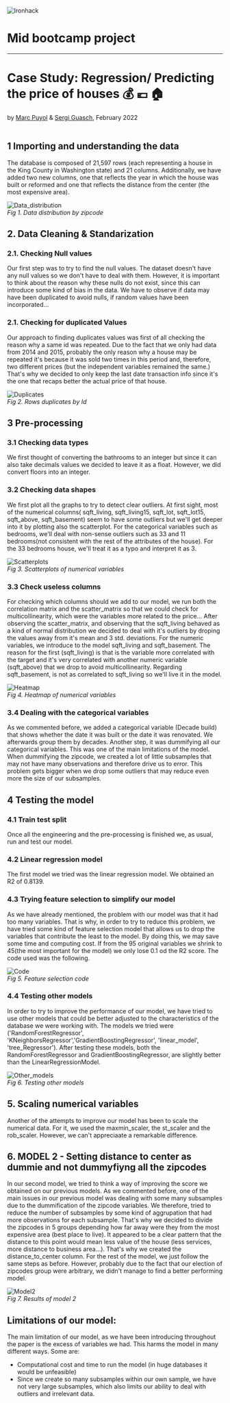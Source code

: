 ![Ironhack](https://github.com/SergiGuasch/sergiguasch/blob/main/labs/week4/Lab2/Ironhack.jpg)  
# Mid bootcamp project  

-------

# Case Study: Regression/ Predicting the price of houses :moneybag: :euro: :house:
by [Marc Puyol](https://github.com/MpiPuin12/Marc-Puyol-Iniesta) &  [Sergi Guasch](https://github.com/SergiGuasch/sergiguasch), February 2022
<br/><br/>

## 1 Importing and understanding the data
The database is composed of 21,597 rows (each representing a house in the King County in Washington state) and 21 columns. Additionally, we have added two new columns, one that reflects the year in which the house was built or reformed and one that reflects the distance from the center (the most expensive area).

![Data_distribution](https://github.com/SergiGuasch/hangover/blob/main/images/1_Data_distribution.jpg)  
*Fig 1. Data distribution by zipcode*

## 2. Data Cleaning & Standarization
### 2.1. Checking Null values
Our first step was to try to find the null values. The dataset doesn't have any null values so we don't have to deal with them. However, it is important to think about the reason why these nulls do not exist, since this can introduce some kind of bias in the data. We have to observe if data may have been duplicated to avoid nulls, if random values have been incorporated...

### 2.1. Checking for duplicated Values
Our approach to finding duplicates values was first of all checking the reason why a same id was repeated. Due to the fact that we only had data from 2014 and 2015, probably the only reason why a house may be repeated it's because it was sold two times in this period and, therefore, two different prices (but the independent variables remained the same.) That's why we decided to only keep the last date transaction info since it's the one that recaps better the actual price of that house.

![Duplicates](https://github.com/SergiGuasch/hangover/blob/main/images/2_duplicates.jpg)  
*Fig 2. Rows duplicates by Id*

## 3  Pre-processing 
### 3.1  Checking data types
We first thought of converting the bathrooms to an integer but since it can also take decimals values we decided to leave it as a float. However, we did convert floors into an integer.

### 3.2  Checking data shapes
We first plot all the graphs to try to detect clear outliers. At first sight, most of the numerical columns( sqft_living, sqft_living15, sqft_lot, sqft_lot15, sqft_above, sqft_basement) seem to have some outliers but we'll get deeper into it by plotting also the scatterplot. For the categorical variables such as bedrooms, we'll deal with non-sense outliers such as 33 and 11 bedrooms(not consistent with the rest of the attributes of the house). For the 33 bedrooms house, we'll treat it as a typo and interpret it as 3.

![Scatterplots](https://github.com/SergiGuasch/hangover/blob/main/images/3_scatterplots.jpg)  
*Fig 3. Scatterplots of numerical variables*

### 3.3  Check useless columns
For checking which columns should we add to our model, we run both the correlation matrix and the scatter_matrix so that we could check for multicollinearity, which were the variables more related to the price... After observing the scatter_matrix, and observing that the sqft_living behaved as a kind of normal distribution we decided to deal with it's outliers by droping the values away from it's mean and 3 std. deviations. For the numeric variables, we introduce to the model sqft_living and sqft_basement. The reason for the first (sqft_living) is that is the variable more correlated with the target and it's very correlated with another numeric variable (sqft_above) that we drop to avoid multicollinearity. Regarding sqft_basement, is not as correlated to sqft_living so we'll live it in the model.

![Heatmap](https://github.com/SergiGuasch/hangover/blob/main/images/4_Heatmap.jpg)  
*Fig 4. Heatmap of numerical variables*

### 3.4 Dealing with the categorical variables
As we commented before, we added a categorical variable (Decade build) that shows whether the date it was built or the date it was renovated. We afterwards group them by decades. Another step, it was dummifying all our categorical variables. This was one of the main limitations of the model. When dummifying the zipcode, we created a lot of little subsamples that may not have many observations and therefore drive us to error. This problem gets bigger when we drop some outliers that may reduce even more the size of our subsamples.

## 4  Testing the model

### 4.1  Train test split
Once all the engineering and the pre-processing is finished we, as usual, run and test our model.

### 4.2  Linear regression model
The first model we tried was the linear regression model. We obtained an R2 of 0.8139.

### 4.3 Trying feature selection to simplify our model
As we have already mentioned, the problem with our model was that it had too many variables. That is why, in order to try to reduce this problem, we have tried some kind of feature selection model that allows us to drop the variables that contribute the least to the model. By doing this, we may save some time and computing cost. If from the 95 original variables we shrink to 45(the most important for the model) we only lose 0.1 od the R2 score. The code used was the following.

![Code](https://github.com/SergiGuasch/hangover/blob/main/images/5_code.jpg)  
*Fig 5. Feature selection code*

### 4.4 Testing other models
In order to try to improve the performance of our model, we have tried to use other models that could be better adjusted to the characteristics of the database we were working with. The models we tried were ('RandomForestRegressor', 'KNeighborsRegressor','GradientBoostingRegressor', 'linear_model', 'tree_Regressor'). After testing these models, both the RandomForestRegressor and GradientBoostingRegressor, are slightly better than the LinearRegressionModel.

![Other_models](https://github.com/SergiGuasch/hangover/blob/main/images/6_other_models.jpg)  
*Fig 6. Testing other models*

## 5. Scaling numerical variables
Another of the attempts to improve our model has been to scale the numerical data. For it, we used the maxmin_scaler, the st_scaler and the rob_scaler. However, we can't appreciaate a remarkable difference.
 
 
## 6.  MODEL 2 - Setting distance to center as dummie and not dummyfiyng all the zipcodes
In our second model, we tried to think a way of improving the score we obtained on our previous models. As we commented before, one of the main issues in our previous model was dealing with some many subsamples due to the dummification of the zipcode variables. We therefore, tried to reduce the number of subsamples by some kind of aggrupation that had more observations for each subsample. That's why we decided to divide the zipcodes in 5 groups depending how far away were they from the most expensive area (best place to live). It appeared to be a clear pattern that the distance to this point would mean less value of the house (less services, more distance to business area...). That's why we created the distance_to_center column. For the rest of the model, we just follow the same steps as before. However, probably due to the fact that our election of zipcodes group were arbitrary, we didn't manage to find a better performing model.
 
![Model2](https://github.com/SergiGuasch/hangover/blob/main/images/7_model2.jpg)  
*Fig 7. Results of model 2*
 
 ## Limitations of our model: 
 
 The main limitation of our model, as we have been introducing throughout the paper is the excess of variables we had. This harms the model in many different ways. Some are:

- Computational cost and time to run the model (in huge databases it would be unfeasible)
- Since we create so many subsamples within our own sample, we have not very large subsamples, which also limits our ability to deal with outliers and irrelevant data. 

  




